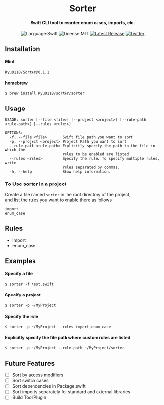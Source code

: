 <div align="center">  
  
  # Sorter
  
  #### Swift CLI tool to reorder enum cases, imports, etc.
  
  ![Language:Swift](https://img.shields.io/static/v1?label=Language&message=Swift&color=green&style=flat-square)
  ![License:MIT](https://img.shields.io/static/v1?label=License&message=MIT&color=blue&style=flat-square)
  [![Latest Release](https://img.shields.io/github/v/release/Ryu0118/Sorter?style=flat-square)](https://github.com/Ryu0118/Sorter/releases/latest)
  [![Twitter](https://img.shields.io/twitter/follow/ryu_hu03?style=social)](https://twitter.com/ryu_hu03)
</div>


## Installation
#### Mint
```
Ryu0118/Sorter@0.1.1
```

#### homebrew
```
$ brew install Ryu0118/sorter/sorter
```

## Usage
```
USAGE: sorter [--file <file>] [--project <project>] [--rule-path <rule-path>] [--rules <rules>]

OPTIONS:
  -f, --file <file>       Swift file path you want to sort
  -p, --project <project> Project Path you want to sort
  --rule-path <rule-path> Explicitly specify the path to the file in which the
                          rules to be enabled are listed
  --rules <rules>         Specify the rule. To specify multiple rules, write
                          rules separated by commas.
  -h, --help              Show help information.
```
### To Use sorter in a project
Create a file named `sorter` in the root directory of the project, <br>
and list the rules you want to enable there as follows
```
import
enum_case
```

## Rules
- import
- enum_case

## Examples

#### Specify a file
```
$ sorter -f test.swift
```

#### Specify a project
```
$ sorter -p ~/MyProject
```

#### Specify the rule
```
$ sorter -p ~/MyProject --rules import,enum_case
```

#### Explicitly specify the file path where custom rules are listed
```
$ sorter -p ~/MyProject --rule-path ~/MyProject/sorter
```

## Future Features
- [ ] Sort by access modifiers
- [ ] Sort switch cases
- [ ] Sort dependencies in Package.swift
- [ ] Sort imports separately for standard and external libraries
- [ ] Build Tool Plugin
